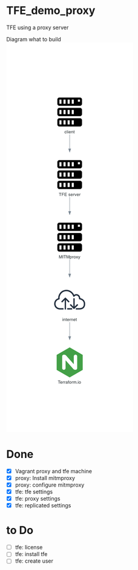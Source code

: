 # TFE_demo_proxy
TFE using a proxy server

Diagram what to build  
![](diagram/tfe_proxy.png)


# Done  
- [x] Vagrant proxy and tfe machine
- [x] proxy: Install mitmproxy
- [x] proxy: configure mitmproxy
- [x] tfe: tfe settings
- [x] tfe: proxy settings
- [x] tfe: replicated settings

# to Do  
- [ ] tfe: license
- [ ] tfe: install tfe
- [ ] tfe: create user
